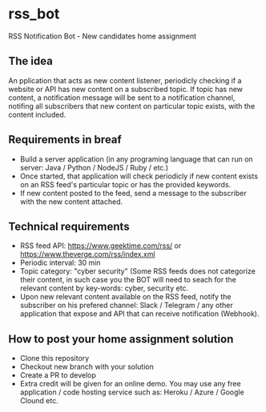 # rss_bot
RSS Notification Bot - New candidates home assignment

## The idea
An pplication that acts as new content listener, periodicly checking if a website or API has new content on a subscribed topic. 
If topic has new content, a notification message will be sent to a notification channel, notifing all subscribers that new content on particular topic exists, with the content included.

## Requirements in breaf
* Build a server application (in any programing language that can run on server: Java / Python / NodeJS / Ruby / etc.)
* Once started, that application will check periodicly if new content exists on an RSS feed's particular topic or has the provided keywords.
* If new content posted to the feed, send a message to the subscriber with the new content attached.


## Technical requirements
* RSS feed API: https://www.geektime.com/rss/ or https://www.theverge.com/rss/index.xml
* Periodic interval: 30 min
* Topic category: "cyber security" (Some RSS feeds does not categorize their content, in such case you the BOT will need to seach for the relevant content by key-words: cyber, security etc.
* Upon new relevant content available on the RSS feed, notify the subscriber on his prefered channel: Slack / Telegram / any other application that expose and API that can receive notification (Webhook).

## How to post your home assignment solution
* Clone this repository
* Checkout new branch with your solution
* Create a PR to develop
* Extra credit will be given for an online demo. You may use any free application / code hosting service such as: Heroku / Azure / Google Clound etc.
